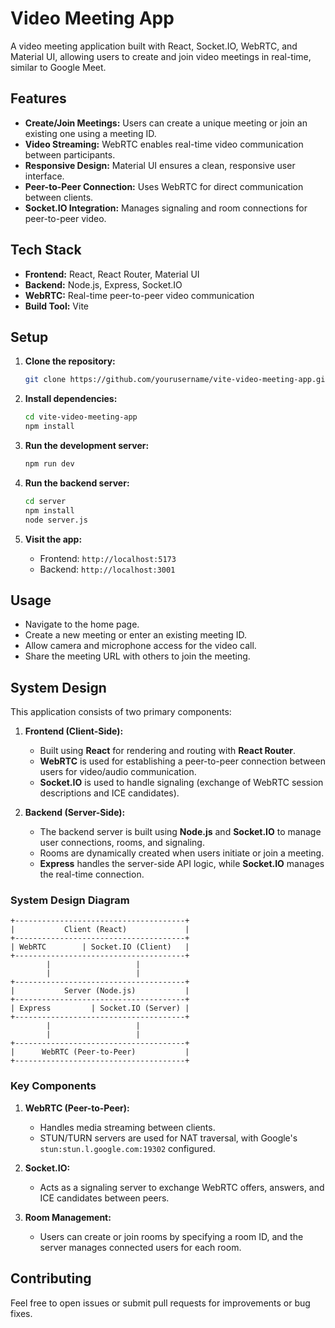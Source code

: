 
#  Video Meeting App

A video meeting application built with React, Socket.IO, WebRTC, and Material UI, allowing users to create and join video meetings in real-time, similar to Google Meet.

## Features

- **Create/Join Meetings:** Users can create a unique meeting or join an existing one using a meeting ID.
- **Video Streaming:** WebRTC enables real-time video communication between participants.
- **Responsive Design:** Material UI ensures a clean, responsive user interface.
- **Peer-to-Peer Connection:** Uses WebRTC for direct communication between clients.
- **Socket.IO Integration:** Manages signaling and room connections for peer-to-peer video.

## Tech Stack

- **Frontend:** React, React Router, Material UI
- **Backend:** Node.js, Express, Socket.IO
- **WebRTC:** Real-time peer-to-peer video communication
- **Build Tool:** Vite

## Setup

1. **Clone the repository:**

   ```bash
   git clone https://github.com/yourusername/vite-video-meeting-app.git
   ```

2. **Install dependencies:**

   ```bash
   cd vite-video-meeting-app
   npm install
   ```

3. **Run the development server:**

   ```bash
   npm run dev
   ```

4. **Run the backend server:**

   ```bash
   cd server
   npm install
   node server.js
   ```

5. **Visit the app:**

   - Frontend: `http://localhost:5173`
   - Backend: `http://localhost:3001`

## Usage

- Navigate to the home page.
- Create a new meeting or enter an existing meeting ID.
- Allow camera and microphone access for the video call.
- Share the meeting URL with others to join the meeting.

## System Design

This application consists of two primary components:

1. **Frontend (Client-Side):**
   - Built using **React** for rendering and routing with **React Router**.
   - **WebRTC** is used for establishing a peer-to-peer connection between users for video/audio communication.
   - **Socket.IO** is used to handle signaling (exchange of WebRTC session descriptions and ICE candidates).

2. **Backend (Server-Side):**
   - The backend server is built using **Node.js** and **Socket.IO** to manage user connections, rooms, and signaling.
   - Rooms are dynamically created when users initiate or join a meeting.
   - **Express** handles the server-side API logic, while **Socket.IO** manages the real-time connection.

### System Design Diagram

```plaintext
+--------------------------------------+
|           Client (React)             |
+--------------------------------------+
| WebRTC        | Socket.IO (Client)   |
+--------------------------------------+
        |                   |
        |                   |
+--------------------------------------+
|           Server (Node.js)           |
+--------------------------------------+
| Express         | Socket.IO (Server) |
+--------------------------------------+
        |                   |
        |                   |
+--------------------------------------+
|      WebRTC (Peer-to-Peer)           |
+--------------------------------------+
```

### Key Components

1. **WebRTC (Peer-to-Peer):**
   - Handles media streaming between clients.
   - STUN/TURN servers are used for NAT traversal, with Google's `stun:stun.l.google.com:19302` configured.

2. **Socket.IO:**
   - Acts as a signaling server to exchange WebRTC offers, answers, and ICE candidates between peers.

3. **Room Management:**
   - Users can create or join rooms by specifying a room ID, and the server manages connected users for each room.

## Contributing

Feel free to open issues or submit pull requests for improvements or bug fixes.

